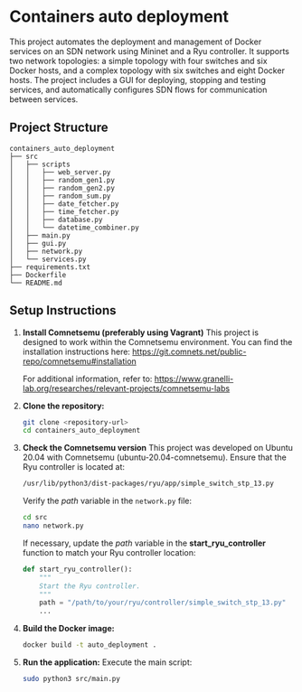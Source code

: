 # Containers auto deployment

This project automates the deployment and management of Docker services on an SDN network using Mininet and a Ryu controller. 
It supports two network topologies: a simple topology with four switches and six Docker hosts, and a complex topology with six switches and eight Docker hosts. 
The project includes a GUI for deploying, stopping and testing services, and automatically configures SDN flows for communication between services.

## Project Structure

```
containers_auto_deployment
├── src
│   ├── scripts
│   │   ├── web_server.py
│   │   ├── random_gen1.py
│   │   ├── random_gen2.py
│   │   ├── random_sum.py
│   │   ├── date_fetcher.py
│   │   ├── time_fetcher.py
│   │   ├── database.py
│   │   └── datetime_combiner.py
│   ├── main.py
│   ├── gui.py
│   ├── network.py
│   └── services.py
├── requirements.txt
├── Dockerfile
└── README.md
```

## Setup Instructions

1. **Install Comnetsemu (preferably using Vagrant)** 
   This project is designed to work within the Comnetsemu environment.
      You can find the installation instructions here:
      https://git.comnets.net/public-repo/comnetsemu#installation

      For additional information, refer to:
      https://www.granelli-lab.org/researches/relevant-projects/comnetsemu-labs

2. **Clone the repository:**
   ```bash
   git clone <repository-url>
   cd containers_auto_deployment
   ```

3. **Check the Comnetsemu version**
   This project was developed on Ubuntu 20.04 with Comnetsemu (ubuntu-20.04-comnetsemu). 
   Ensure that the Ryu controller is located at:
      ```bash
      /usr/lib/python3/dist-packages/ryu/app/simple_switch_stp_13.py
      ```
      Verify the *path* variable in the `network.py` file:
      ```bash
      cd src
      nano network.py
      ```
      If necessary, update the *path* variable in the **start_ryu_controller** function to match your Ryu controller location:
      ```python
      def start_ryu_controller():
          """
          Start the Ryu controller.
          """
          path = "/path/to/your/ryu/controller/simple_switch_stp_13.py"
          ...
      ```

4. **Build the Docker image:**
   ```bash
   docker build -t auto_deployment .
   ```

5. **Run the application:**
   Execute the main script:
   ```bash
   sudo python3 src/main.py
   ```